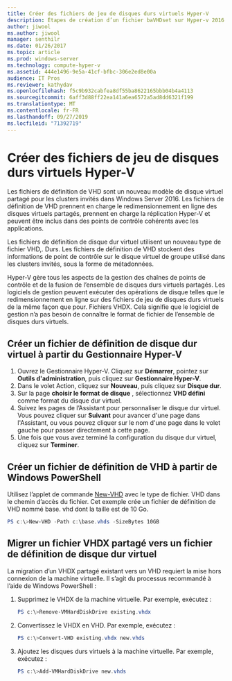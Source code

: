 ```yaml
---
title: Créer des fichiers de jeu de disques durs virtuels Hyper-V
description: Étapes de création d’un fichier baVHDset sur Hyper-v 2016
author: jiwool
ms.author: jiwool
manager: senthilr
ms.date: 01/26/2017
ms.topic: article
ms.prod: windows-server
ms.technology: compute-hyper-v
ms.assetid: 444e1496-9e5a-41cf-bfbc-306e2ed8e00a
audience: IT Pros
ms.reviewer: kathydav
ms.openlocfilehash: f5c9b932cabfea8df55ba8622165bbb04b4a4113
ms.sourcegitcommit: 6aff3d88ff22ea141a6ea6572a5ad8dd6321f199
ms.translationtype: MT
ms.contentlocale: fr-FR
ms.lasthandoff: 09/27/2019
ms.locfileid: "71392719"
---
```

# <a name="create-hyper-v-vhd-set-files"></a>Créer des fichiers de jeu de disques durs virtuels Hyper-V
Les fichiers de définition de VHD sont un nouveau modèle de disque virtuel partagé pour les clusters invités dans Windows Server 2016. Les fichiers de définition de VHD prennent en charge le redimensionnement en ligne des disques virtuels partagés, prennent en charge la réplication Hyper-V et peuvent être inclus dans des points de contrôle cohérents avec les applications. 

Les fichiers de définition de disque dur virtuel utilisent un nouveau type de fichier VHD,. Durs. Les fichiers de définition de VHD stockent des informations de point de contrôle sur le disque virtuel de groupe utilisé dans les clusters invités, sous la forme de métadonnées.

Hyper-V gère tous les aspects de la gestion des chaînes de points de contrôle et de la fusion de l’ensemble de disques durs virtuels partagés. Les logiciels de gestion peuvent exécuter des opérations de disque telles que le redimensionnement en ligne sur des fichiers de jeu de disques durs virtuels de la même façon que pour. Fichiers VHDX. Cela signifie que le logiciel de gestion n’a pas besoin de connaître le format de fichier de l’ensemble de disques durs virtuels.

## <a name="create-a-vhd-set-file-from-hyper-v-manager"></a>Créer un fichier de définition de disque dur virtuel à partir du Gestionnaire Hyper-V

1.  Ouvrez le Gestionnaire Hyper-V. Cliquez sur **Démarrer**, pointez sur **Outils d'administration**, puis cliquez sur **Gestionnaire Hyper-V**.
2.  Dans le volet Action, cliquez sur **Nouveau**, puis cliquez sur **Disque dur**.
3.  Sur la page **choisir le format de disque** , sélectionnez **VHD défini** comme format du disque dur virtuel.
4.  Suivez les pages de l’Assistant pour personnaliser le disque dur virtuel. Vous pouvez cliquer sur **Suivant** pour avancer d'une page dans l'Assistant, ou vous pouvez cliquer sur le nom d'une page dans le volet gauche pour passer directement à cette page.
5.  Une fois que vous avez terminé la configuration du disque dur virtuel, cliquez sur **Terminer**.

## <a name="create-a-vhd-set-file-from-windows-powershell"></a>Créer un fichier de définition de VHD à partir de Windows PowerShell

Utilisez l’applet de commande [New-VHD](https://technet.microsoft.com/library/hh848503.aspx) avec le type de fichier. VHD dans le chemin d’accès du fichier. Cet exemple crée un fichier de définition de VHD nommé base. vhd dont la taille est de 10 Go.

``` PowerShell
PS c:\>New-VHD -Path c:\base.vhds -SizeBytes 10GB
```

## <a name="migrate-a-shared-vhdx-file-to-a-vhd-set-file"></a>Migrer un fichier VHDX partagé vers un fichier de définition de disque dur virtuel

La migration d’un VHDX partagé existant vers un VHD requiert la mise hors connexion de la machine virtuelle. Il s’agit du processus recommandé à l’aide de Windows PowerShell :

1. Supprimez le VHDX de la machine virtuelle. Par exemple, exécutez : 
   ``` PowerShell
   PS c:\>Remove-VMHardDiskDrive existing.vhdx
   ```
  
2. Convertissez le VHDX en VHD. Par exemple, exécutez :
   ``` PowerShell
   PS c:\>Convert-VHD existing.vhdx new.vhds
   ```
  
3. Ajoutez les disques durs virtuels à la machine virtuelle. Par exemple, exécutez :
   ``` PowerShell
   PS c:\>Add-VMHardDiskDrive new.vhds
   ```
  



